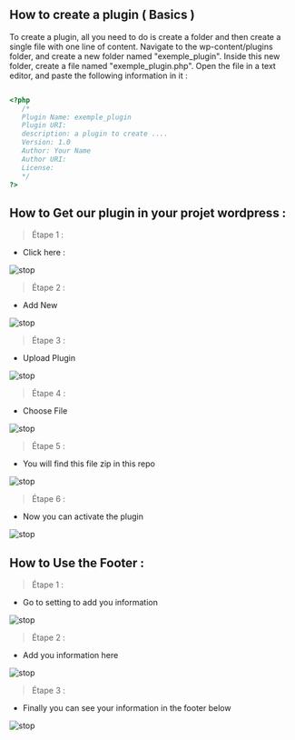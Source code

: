 ## How to create a plugin ( Basics )

To create a plugin, all you need to do is create a folder and then create a single file with one line of content. Navigate to the wp-content/plugins folder,
and create a new folder named "exemple_plugin". Inside this new folder, create a file named "exemple_plugin.php". Open the file in a text editor, 
and paste the following information in it :

```php

<?php
   /*
   Plugin Name: exemple_plugin
   Plugin URI: 
   description: a plugin to create ....
   Version: 1.0
   Author: Your Name
   Author URI: 
   License: 
   */
?>

```


## How to Get our plugin in your projet wordpress :

> Étape 1 : 
- Click here :

![stop](https://i.ibb.co/5RLmjDc/Screenshot-2022-05-19-142958.png)

> Étape 2 : 
- Add New

![stop](https://i.ibb.co/cXK69fy/Screenshot-2022-05-19-143122.png)

> Étape 3 : 
- Upload Plugin

![stop](https://i.ibb.co/M9SjBrD/Screenshot-2022-05-19-143151.png)

> Étape 4 : 
- Choose File

![stop](https://i.ibb.co/V3fZvVK/Screenshot-2022-05-19-143231.png)

> Étape 5 : 
- You will find this file zip in this repo

![stop](https://i.ibb.co/7QHbdD2/Screenshot-2022-05-19-145137.png)

> Étape 6 : 
- Now you can activate the plugin

![stop](https://i.ibb.co/wSTYwzL/Screenshot-2022-05-19-145313.png)


## How to Use the Footer :

> Étape 1 :
- Go to setting to add you information

![stop](https://i.ibb.co/8s2LXQB/Screenshot-2022-05-19-145433.png)

> Étape 2 : 
- Add you information here

![stop](https://i.ibb.co/DRg2zSf/Screenshot-2022-05-19-145554.png)

> Étape 3 : 
- Finally you can see your information in the footer below

![stop](https://i.ibb.co/2SyXPGS/Screenshot-2022-05-19-145651.png)
